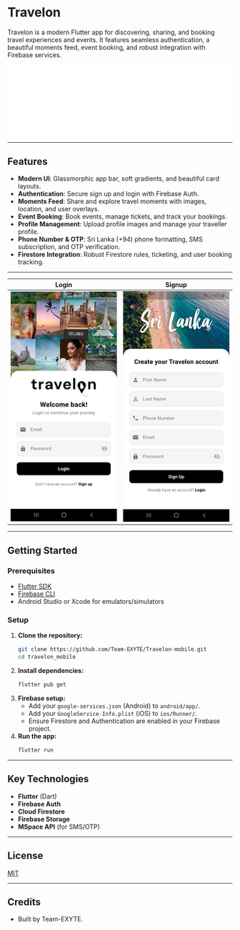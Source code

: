 # Travelon

Travelon is a modern Flutter app for discovering, sharing, and booking travel experiences and events. It features seamless authentication, a beautiful moments feed, event booking, and robust integration with Firebase services.

![Travelon Logo](assets/logo.png)

---

## Features

- **Modern UI**: Glassmorphic app bar, soft gradients, and beautiful card layouts.
- **Authentication**: Secure sign up and login with Firebase Auth.
- **Moments Feed**: Share and explore travel moments with images, location, and user overlays.
- **Event Booking**: Book events, manage tickets, and track your bookings.
- **Profile Management**: Upload profile images and manage your traveller profile.
- **Phone Number & OTP**: Sri Lanka (+94) phone formatting, SMS subscription, and OTP verification.
- **Firestore Integration**: Robust Firestore rules, ticketing, and user booking tracking.

---

|Login    |        Signup    |                        
| :-----------: | :-------------------: | 
| <img src="assets/login.jpg" alt="Login" width="250"/> | <img src="assets/signup.jpg" alt="Signup" width="250"/> |

---

## Getting Started

### Prerequisites

- [Flutter SDK](https://flutter.dev/docs/get-started/install)
- [Firebase CLI](https://firebase.google.com/docs/cli)
- Android Studio or Xcode for emulators/simulators

### Setup

1. **Clone the repository:**
   ```sh
   git clone https://github.com/Team-EXYTE/Travelon-mobile.git
   cd travelon_mobile
   ```
2. **Install dependencies:**
   ```sh
   flutter pub get
   ```
3. **Firebase setup:**
   - Add your `google-services.json` (Android) to `android/app/`.
   - Add your `GoogleService-Info.plist` (iOS) to `ios/Runner/`.
   - Ensure Firestore and Authentication are enabled in your Firebase project.
4. **Run the app:**
   ```sh
   flutter run
   ```

---

## Key Technologies

- **Flutter** (Dart)
- **Firebase Auth**
- **Cloud Firestore**
- **Firebase Storage**
- **MSpace API** (for SMS/OTP)

---

## License

[MIT](LICENSE)

---

## Credits

- Built by Team-EXYTE.
